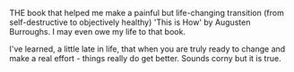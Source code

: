  THE book that helped me make a painful but life-changing transition (from self-destructive to objectively healthy) 'This is How' by Augusten Burroughs. I may even owe my life to that book.  

I've learned, a little late in life, that when you are truly ready to change and make a real effort - things really do get better. Sounds corny but it is true. 